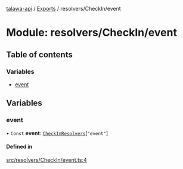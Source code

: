 [talawa-api](../README.md) / [Exports](../modules.md) / resolvers/CheckIn/event

# Module: resolvers/CheckIn/event

## Table of contents

### Variables

- [event](resolvers_CheckIn_event.md#event)

## Variables

### event

• `Const` **event**: [`CheckInResolvers`](types_generatedGraphQLTypes.md#checkinresolvers)[``"event"``]

#### Defined in

[src/resolvers/CheckIn/event.ts:4](https://github.com/PalisadoesFoundation/talawa-api/blob/1432ce3/src/resolvers/CheckIn/event.ts#L4)
